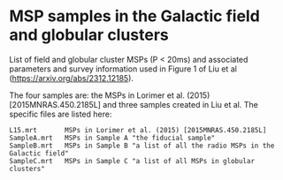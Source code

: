 # MSP samples in the Galactic field and globular clusters

List of field and globular cluster MSPs (P < 20ms) and associated parameters and survey information used in Figure 1 of Liu et al (https://arxiv.org/abs/2312.12185).

The four samples are: the MSPs in Lorimer et al. (2015) [2015MNRAS.450.2185L]
and three samples created in Liu et al. The specific files are listed here:
    
    L15.mrt       MSPs in Lorimer et al. (2015) [2015MNRAS.450.2185L]
    SampleA.mrt   MSPs in Sample A "the fiducial sample"
    SampleB.mrt   MSPs in Sample B "a list of all the radio MSPs in the Galactic field"
    SampleC.mrt   MSPs in Sample C "a list of all MSPs in globular clusters"
